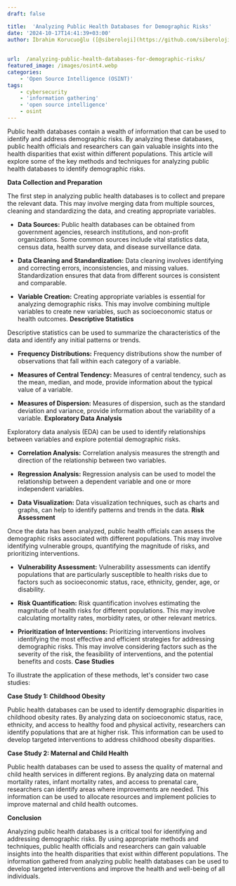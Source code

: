 ```yaml
---
draft: false

title:  'Analyzing Public Health Databases for Demographic Risks'
date: '2024-10-17T14:41:39+03:00'
author: İbrahim Korucuoğlu ([@siberoloji](https://github.com/siberoloji))
 
 
url:  /analyzing-public-health-databases-for-demographic-risks/
featured_image: /images/osint4.webp
categories:
    - 'Open Source Intelligence (OSINT)'
tags:
    - cybersecurity
    - 'information gathering'
    - 'open source intelligence'
    - osint
---
```



Public health databases contain a wealth of information that can be used to identify and address demographic risks. By analyzing these databases, public health officials and researchers can gain valuable insights into the health disparities that exist within different populations. This article will explore some of the key methods and techniques for analyzing public health databases to identify demographic risks.



**Data Collection and Preparation**



The first step in analyzing public health databases is to collect and prepare the relevant data. This may involve merging data from multiple sources, cleaning and standardizing the data, and creating appropriate variables.


* **Data Sources:** Public health databases can be obtained from government agencies, research institutions, and non-profit organizations. Some common sources include vital statistics data, census data, health survey data, and disease surveillance data.

* **Data Cleaning and Standardization:** Data cleaning involves identifying and correcting errors, inconsistencies, and missing values. Standardization ensures that data from different sources is consistent and comparable.

* **Variable Creation:** Creating appropriate variables is essential for analyzing demographic risks. This may involve combining multiple variables to create new variables, such as socioeconomic status or health outcomes.
**Descriptive Statistics**



Descriptive statistics can be used to summarize the characteristics of the data and identify any initial patterns or trends.


* **Frequency Distributions:** Frequency distributions show the number of observations that fall within each category of a variable.

* **Measures of Central Tendency:** Measures of central tendency, such as the mean, median, and mode, provide information about the typical value of a variable.

* **Measures of Dispersion:** Measures of dispersion, such as the standard deviation and variance, provide information about the variability of a variable.
**Exploratory Data Analysis**



Exploratory data analysis (EDA) can be used to identify relationships between variables and explore potential demographic risks.


* **Correlation Analysis:** Correlation analysis measures the strength and direction of the relationship between two variables.

* **Regression Analysis:** Regression analysis can be used to model the relationship between a dependent variable and one or more independent variables.

* **Data Visualization:** Data visualization techniques, such as charts and graphs, can help to identify patterns and trends in the data.
**Risk Assessment**



Once the data has been analyzed, public health officials can assess the demographic risks associated with different populations. This may involve identifying vulnerable groups, quantifying the magnitude of risks, and prioritizing interventions.


* **Vulnerability Assessment:** Vulnerability assessments can identify populations that are particularly susceptible to health risks due to factors such as socioeconomic status, race, ethnicity, gender, age, or disability.

* **Risk Quantification:** Risk quantification involves estimating the magnitude of health risks for different populations. This may involve calculating mortality rates, morbidity rates, or other relevant metrics.

* **Prioritization of Interventions:** Prioritizing interventions involves identifying the most effective and efficient strategies for addressing demographic risks. This may involve considering factors such as the severity of the risk, the feasibility of interventions, and the potential benefits and costs.
**Case Studies**



To illustrate the application of these methods, let's consider two case studies:



**Case Study 1: Childhood Obesity**



Public health databases can be used to identify demographic disparities in childhood obesity rates. By analyzing data on socioeconomic status, race, ethnicity, and access to healthy food and physical activity, researchers can identify populations that are at higher risk. This information can be used to develop targeted interventions to address childhood obesity disparities.



**Case Study 2: Maternal and Child Health**



Public health databases can be used to assess the quality of maternal and child health services in different regions. By analyzing data on maternal mortality rates, infant mortality rates, and access to prenatal care, researchers can identify areas where improvements are needed. This information can be used to allocate resources and implement policies to improve maternal and child health outcomes.



**Conclusion**



Analyzing public health databases is a critical tool for identifying and addressing demographic risks. By using appropriate methods and techniques, public health officials and researchers can gain valuable insights into the health disparities that exist within different populations. The information gathered from analyzing public health databases can be used to develop targeted interventions and improve the health and well-being of all individuals.
